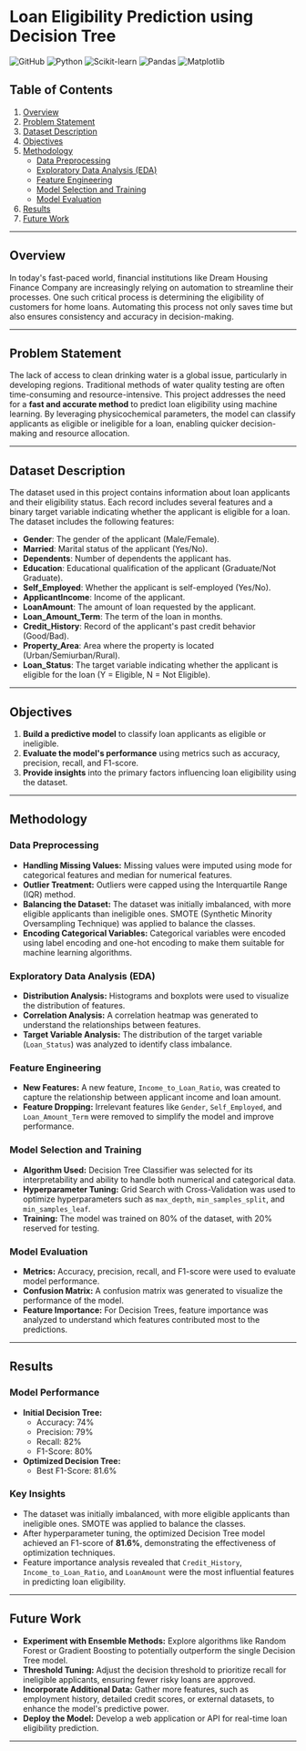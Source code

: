# Loan Eligibility Prediction using Decision Tree
![GitHub](https://img.shields.io/badge/License-MIT-blue.svg)
![Python](https://img.shields.io/badge/Python-3.8%2B-blue)
![Scikit-learn](https://img.shields.io/badge/Scikit--learn-1.0%2B-orange)
![Pandas](https://img.shields.io/badge/Pandas-1.3%2B-green)
![Matplotlib](https://img.shields.io/badge/Matplotlib-3.4%2B-yellow)

## Table of Contents
1. [Overview](#overview)
2. [Problem Statement](#problem-statement)
3. [Dataset Description](#dataset-description)
4. [Objectives](#objectives)
5. [Methodology](#methodology)
   - [Data Preprocessing](#data-preprocessing)
   - [Exploratory Data Analysis (EDA)](#exploratory-data-analysis-eda)
   - [Feature Engineering](#feature-engineering)
   - [Model Selection and Training](#model-selection-and-training)
   - [Model Evaluation](#model-evaluation)
6. [Results](#results)
7. [Future Work](#future-work)

---

## Overview
In today's fast-paced world, financial institutions like Dream Housing Finance Company are increasingly relying on automation to streamline their processes. One such critical process is determining the eligibility of customers for home loans. Automating this process not only saves time but also ensures consistency and accuracy in decision-making.

---

## Problem Statement
The lack of access to clean drinking water is a global issue, particularly in developing regions. Traditional methods of water quality testing are often time-consuming and resource-intensive. This project addresses the need for a **fast and accurate method** to predict loan eligibility using machine learning. By leveraging physicochemical parameters, the model can classify applicants as eligible or ineligible for a loan, enabling quicker decision-making and resource allocation.

---

## Dataset Description
The dataset used in this project contains information about loan applicants and their eligibility status. Each record includes several features and a binary target variable indicating whether the applicant is eligible for a loan. The dataset includes the following features:

- **Gender**: The gender of the applicant (Male/Female).
- **Married**: Marital status of the applicant (Yes/No).
- **Dependents**: Number of dependents the applicant has.
- **Education**: Educational qualification of the applicant (Graduate/Not Graduate).
- **Self_Employed**: Whether the applicant is self-employed (Yes/No).
- **ApplicantIncome**: Income of the applicant.
- **LoanAmount**: The amount of loan requested by the applicant.
- **Loan_Amount_Term**: The term of the loan in months.
- **Credit_History**: Record of the applicant's past credit behavior (Good/Bad).
- **Property_Area**: Area where the property is located (Urban/Semiurban/Rural).
- **Loan_Status**: The target variable indicating whether the applicant is eligible for the loan (Y = Eligible, N = Not Eligible).

---

## Objectives
1. **Build a predictive model** to classify loan applicants as eligible or ineligible.
2. **Evaluate the model's performance** using metrics such as accuracy, precision, recall, and F1-score.
3. **Provide insights** into the primary factors influencing loan eligibility using the dataset.

---

## Methodology

### Data Preprocessing
- **Handling Missing Values:** Missing values were imputed using mode for categorical features and median for numerical features.
- **Outlier Treatment:** Outliers were capped using the Interquartile Range (IQR) method.
- **Balancing the Dataset:** The dataset was initially imbalanced, with more eligible applicants than ineligible ones. SMOTE (Synthetic Minority Oversampling Technique) was applied to balance the classes.
- **Encoding Categorical Variables:** Categorical variables were encoded using label encoding and one-hot encoding to make them suitable for machine learning algorithms.

### Exploratory Data Analysis (EDA)
- **Distribution Analysis:** Histograms and boxplots were used to visualize the distribution of features.
- **Correlation Analysis:** A correlation heatmap was generated to understand the relationships between features.
- **Target Variable Analysis:** The distribution of the target variable (`Loan_Status`) was analyzed to identify class imbalance.

### Feature Engineering
- **New Features:** A new feature, `Income_to_Loan_Ratio`, was created to capture the relationship between applicant income and loan amount.
- **Feature Dropping:** Irrelevant features like `Gender`, `Self_Employed`, and `Loan_Amount_Term` were removed to simplify the model and improve performance.

### Model Selection and Training
- **Algorithm Used:** Decision Tree Classifier was selected for its interpretability and ability to handle both numerical and categorical data.
- **Hyperparameter Tuning:** Grid Search with Cross-Validation was used to optimize hyperparameters such as `max_depth`, `min_samples_split`, and `min_samples_leaf`.
- **Training:** The model was trained on 80% of the dataset, with 20% reserved for testing.

### Model Evaluation
- **Metrics:** Accuracy, precision, recall, and F1-score were used to evaluate model performance.
- **Confusion Matrix:** A confusion matrix was generated to visualize the performance of the model.
- **Feature Importance:** For Decision Trees, feature importance was analyzed to understand which features contributed most to the predictions.

---

## Results

### Model Performance
- **Initial Decision Tree:**
  - Accuracy: 74%
  - Precision: 79%
  - Recall: 82%
  - F1-Score: 80%
- **Optimized Decision Tree:**
  - Best F1-Score: 81.6%

### Key Insights
- The dataset was initially imbalanced, with more eligible applicants than ineligible ones. SMOTE was applied to balance the classes.
- After hyperparameter tuning, the optimized Decision Tree model achieved an F1-score of **81.6%**, demonstrating the effectiveness of optimization techniques.
- Feature importance analysis revealed that `Credit_History`, `Income_to_Loan_Ratio`, and `LoanAmount` were the most influential features in predicting loan eligibility.

---

## Future Work
- **Experiment with Ensemble Methods:** Explore algorithms like Random Forest or Gradient Boosting to potentially outperform the single Decision Tree model.
- **Threshold Tuning:** Adjust the decision threshold to prioritize recall for ineligible applicants, ensuring fewer risky loans are approved.
- **Incorporate Additional Data:** Gather more features, such as employment history, detailed credit scores, or external datasets, to enhance the model's predictive power.
- **Deploy the Model:** Develop a web application or API for real-time loan eligibility prediction.

---